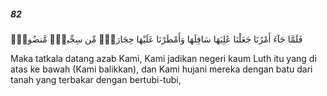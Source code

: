 ##### 82

<span class="ayah">فَلَمَّا جَآءَ أَمْرُنَا جَعَلْنَا عَٰلِيَهَا سَافِلَهَا وَأَمْطَرْنَا عَلَيْهَا حِجَارَةًۭ مِّن سِجِّيلٍۢ مَّنضُودٍۢ</span>

<span class="ayah_translation">Maka tatkala datang azab Kami, Kami jadikan negeri kaum Luth itu yang di atas ke bawah (Kami balikkan), dan Kami hujani mereka dengan batu dari tanah yang terbakar dengan bertubi-tubi,</span>
